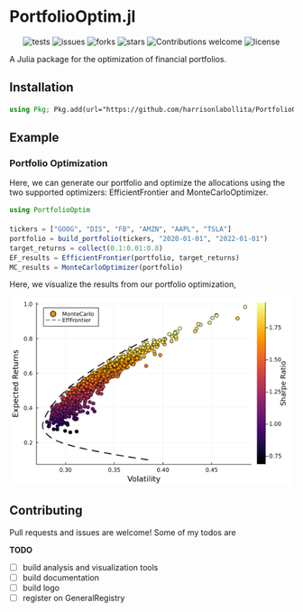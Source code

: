 # PortfolioOptim.jl
<div align="center">

![tests](https://github.com/harrisonlabollita/PortfolioOptim.jl/actions/workflows/ci.yml/badge.svg)
![issues](https://img.shields.io/github/issues/harrisonlabollita/PortfolioOptim.jl)
![forks](https://img.shields.io/github/forks/harrisonlabollita/PortfolioOptim.jl)
![stars](https://img.shields.io/github/stars/harrisonlabollita/PortfolioOptim.jl)
![Contributions welcome](https://img.shields.io/badge/contributions-welcome-orange.svg)
![license](https://img.shields.io/github/license/harrisonlabollita/PortfolioOptim.jl)
	
</div>

A Julia package for the optimization of financial portfolios.

## Installation

```julia
using Pkg; Pkg.add(url="https://github.com/harrisonlabollita/PortfolioOptim.jl.git")
```

## Example

### Portfolio Optimization
Here, we can generate our portfolio and optimize the allocations using the two supported optimizers: EfficientFrontier and MonteCarloOptimizer.
```julia
using PortfolioOptim

tickers = ["GOOG", "DIS", "FB", "AMZN", "AAPL", "TSLA"]
portfolio = build_portfolio(tickers, "2020-01-01", "2022-01-01")
target_returns = collect(0.1:0.01:0.8)
EF_results = EfficientFrontier(portfolio, target_returns)
MC_results = MonteCarloOptimizer(portfolio)
```

Here, we visualize the results from our portfolio optimization,

<p align="center">
<a href="https://github.com/harrisonlabollita/doc/examples/">
<img width="500" src="doc/examples/portfoliooptim_example.png" alt="portfolio_optim_example"/>
</a>
</p>


## Contributing

Pull requests and issues are welcome! Some of my todos are

**TODO**

- [ ] build analysis and visualization tools 
- [ ] build documentation
- [ ] build logo
- [ ] register on GeneralRegistry
